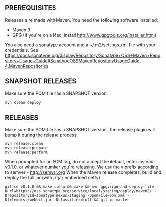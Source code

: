 PREREQUISITES
--------

Releases a re made with Maven. You need the following software installed:

* Maven 3
* GPG (If you're on a Mac, install http://www.gpgtools.org/installer.html)

You also need a sonatype account and a ~/.m2/settings.xml file with your credentials. See
https://docs.sonatype.org/display/Repository/Sonatype+OSS+Maven+Repository+Usage+Guide#SonatypeOSSMavenRepositoryUsageGuide-4.MavenRepositories

SNAPSHOT RELEASES
--------

Make sure the POM file has a SNAPSHOT version.

    mvn clean deploy

RELEASES
--------

Make sure the POM file has a SNAPSHOT version. The release plugin will bump it during the release process.

    mvn release:clean
    mvn release:prepare
    mvn release:perform

When prompted for an SCM tag, do not accept the default, enter instead v0.1.0, or whatever number you're releasing. We use the v prefix according to semver - http://semver.org
When the Maven release completes, build and deploy the full jar (with jarjar embedded netty)

    git co v0.1.0 && make clean && make && mvn gpg:sign-and-deploy-file -Durl=https://oss.sonatype.org/service/local/staging/deploy/maven2/ -DrepositoryId=sonatype-nexus-staging -DpomFile=pom.xml -Dfile=dist/webbit.jar -Dclassifier=full && git co master
